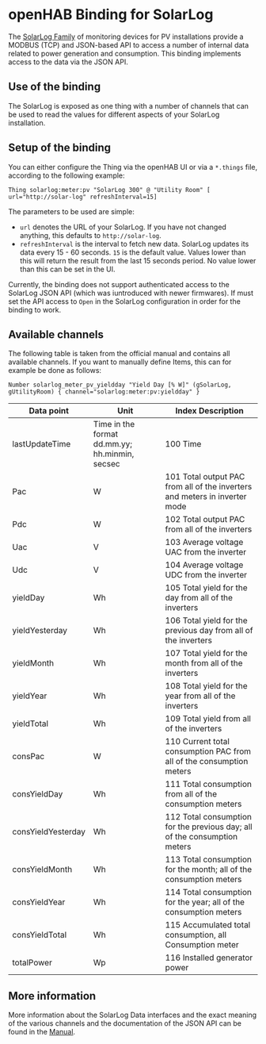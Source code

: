 # openHAB Binding for SolarLog 

The [SolarLog Family](http://www.solar-log.com/en/home.html) of monitoring devices for PV installations provide a MODBUS (TCP) and JSON-based API to access a number of internal data related to power generation and consumption. This binding implements access to the data via the JSON API.

## Use of the binding

The SolarLog is exposed as one thing with a number of channels that can be used to read the values for different aspects of your SolarLog installation. 

## Setup of the binding

You can either configure the Thing via the openHAB UI or via a `*.things` file, according to the following example:

`Thing solarlog:meter:pv "SolarLog 300" @ "Utility Room" [ url="http://solar-log" refreshInterval=15]`

The parameters to be used are simple:

* `url` denotes the URL of your SolarLog. If you have not changed anything, this defaults to `http://solar-log`.
* `refreshInterval` is the interval to fetch new data. SolarLog updates its data every 15 - 60 seconds. `15` is the default value. Values lower than this will return the result from the last 15 seconds period. No value lower than this can be set in the UI.

Currently, the binding does not support authenticated access to the SolarLog JSON API (which was iuntroduced with newer firmwares). If must set the API access to `Open` in the SolarLog configuration in order for the binding to work.

## Available channels

The following table is taken from the official manual and contains all available channels. If you want to manually define Items, this can for example be done as follows:

`Number solarlog_meter_pv_yieldday "Yield Day [% W]" (gSolarLog, gUtilityRoom) { channel="solarlog:meter:pv:yieldday" }` 

Data point          | Unit                  | Index Description
------------------- | --------------------- | -----------------   
lastUpdateTime      | Time in the format dd.mm.yy; hh.minmin, secsec | 100 Time
Pac                 | W  | 101 Total output PAC from all of the inverters and meters in inverter mode
Pdc                 | W  | 102 Total output PAC from all of the inverters
Uac                 | V  | 103 Average voltage UAC from the inverter
Udc                 | V  | 104 Average voltage UDC from the inverter
yieldDay            | Wh | 105 Total yield for the day from all of the inverters
yieldYesterday      | Wh | 106 Total yield for the previous day from all of the inverters
yieldMonth          | Wh | 107 Total yield for the month from all of the inverters
yieldYear           | Wh | 108 Total yield for the year from all of the inverters
yieldTotal          | Wh | 109 Total yield from all of the inverters
consPac             | W  | 110 Current total consumption PAC from all of the consumption meters
consYieldDay        | Wh | 111 Total consumption from all of the consumption meters
consYieldYesterday  | Wh | 112 Total consumption for the previous day; all of the consumption meters
consYieldMonth      | Wh | 113 Total consumption for the month; all of the consumption meters
consYieldYear       | Wh | 114 Total consumption for the year; all of the consumption meters
consYieldTotal      | Wh | 115 Accumulated total consumption, all Consumption meter
totalPower          | Wp | 116 Installed generator power

## More information

More information about the SolarLog Data interfaces and the exact meaning of the various channels and the documentation of the JSON API can be found in the [Manual](https://www.solar-log.com/manuals/manuals/en_GB/SolarLog_Manual_3x_EN.pdf). 
